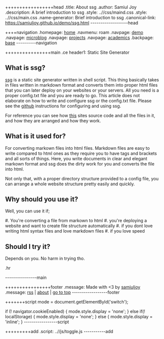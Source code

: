 +++++++++++++++++head
.title: About ssg
.author: Samiul Joy
.description: A brief introduction to ssg
.style: ..//css/maind.css
.style: ..//css/main.css
.name-generator: Brief introduction to ssg
.canonical-link: https://samiuljoy.github.io/demo/ssg.html
-------------------head

++++navigation
.homepage: [home](..//index.html)
.navmenu: roam
.navpage: [demo](..//demo/base.html)
.navpage: [microblog](..//microblog/base.html)
.navpage: [projects](..//projects/base.html)
.navpage: [academics](..//academics/base.html)
.backpage: [base](base.html)
----------navigation

++++++++++++++++main
.ce header1: Static Site Generator

## What is ssg?

 [ssg](https://github.com/samiuljoy/ssg) is a static site generator written in shell script. This thing basically takes in files written in markdown format and converts them into proper html files that you can later deploy on your websites or your servers. All you need is a proper config.txt file and you are ready to go. This article does not elaborate on how to write and configure ssg or the config.txt file. Please see the [github](https://github.com/samiuljoy/ssg) instructions for configuring and using ssg.

For reference you can see how [this](https://github.com/samiuljoy/samiuljoy.github.io) sites source code and all the files in it, and how they are arranged and how they work.

## What is it used for?

For converting markown files into html files. Markdown files are easy to write compared to html ones as they require you to have tags and brackets and all sorts of things. Here, you write documents in clear and elegant markown format and ssg does the dirty work for you and converts the file into html.

Not only that, with a proper directory structure provided to a config file, you can arrange a whole website structure pretty easily and quickly.

## Why should you use it?

Well, you can use it if;

#. You're converting a file from markown to html
#. you're deploying a website and want to create file structure automatically
#. if you dont love writing html syntax files and love markdown files
#. if you love speed

## Should I try it?

Depends on you. No harm in trying tho.

.hr

----------------main

++++++++++++++++footer
.message: Made with <3 by [samiuljoy](https://github.com/samiuljoy)
.message: [rss](/rss.xml) | [about](/about.html) | [go to top](#)
------------------footer

+++++++script
mode = document.getElementById('switch');

if (! navigator.cookieEnabled) {
	mode.style.display = 'none';
}
else if(! localStorage) {
	mode.style.display = 'none';
}
else {
	mode.style.display = 'inline';
}
-----------------script

+++++++++add
.script: ..//js/toggle.js
-----------add

